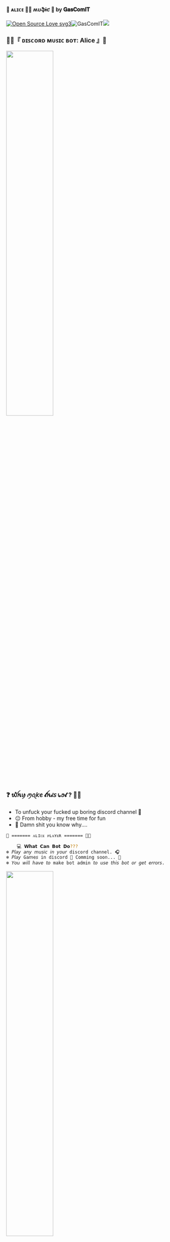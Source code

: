 #### 🍑 ᴀʟɪᴄᴇ 💃🏽 ʍʊֆɨƈ 🍃 by 𝐆𝐚𝐬𝐂𝐨𝐦𝐈𝐓

[![Open Source Love svg3](https://badges.frapsoft.com/os/v3/open-source.svg?v=103)](https://github.com/ellerbrock/open-source-badges/)<img align="centre" src="https://img.shields.io/badge/Made%20for-VSCode-1f425f.svg" alt="GasComIT"/><img align="centre" src="https://img.shields.io/badge/Maintained%3F-yes-green.svg"/>

### 💃🏽『 ᴅɪꜱᴄᴏʀᴅ ᴍᴜꜱɪᴄ ʙᴏᴛ: Alice 』🍑


<p align="left"><img  width="50%" height="50%" img src="https://i.postimg.cc/sXLzq8k1/Alice.jpg" /></p>

### ❓ ​᭙​ꫝ​ꪗ ​ꪑꪖ𝘬​ꫀ 𝓽​ꫝ𝓲𝘴 ​᥇​ꪮ𝓽 ? 💃🏽
- To unfuck your fucked up boring discord channel 🥴
- 😐 From hobby - my free time for fun
- 🙂 Damn shit you know why....

```sh
🍑 ======= ᴀʟɪᴄᴇ ᴘʟᴀʏᴇʀ ======= 💃🏽

    💻 𝗪𝗵𝗮𝘁 𝗖𝗮𝗻 𝗕𝗼𝘁 𝗗𝗼???
❄️ 𝘗𝘭𝘢𝘺 𝘢𝘯𝘺 𝘮𝘶𝘴𝘪𝘤 𝘪𝘯 𝘺𝘰𝘶𝘳 discord channel. 🎧
❄️ 𝘗𝘭𝘢𝘺 Ga𝘮e𝘴 in discord 🍃 Comming soon... 🚀
❄️ 𝘠𝘰𝘶 𝘸𝘪𝘭𝘭 𝘩𝘢𝘷𝘦 𝘵𝘰 make bot admin 𝘵𝘰 𝘶𝘴𝘦 𝘵𝘩𝘪𝘴 𝘣𝘰𝘵 𝘰𝘳 𝘨𝘦𝘵 𝘦𝘳𝘳𝘰𝘳𝘴.

```
<p align="left"><img  width="50%" height="50%" img src="https://i.postimg.cc/g0ygLZzD/Alice.png" /></p>


### 〽️ MΣΣƬ US ӨЯ CΉΣCK ӨƬΉΣЯ BӨƬS

- [![Generic badge](https://img.shields.io/badge/🍑Alice_Priority_Speaker💃🏽-red.svg)](https://discord.com/api/oauth2/authorize?client_id=893513011627692072&permissions=8&scope=bot)
  𝙳𝚒𝚛𝚎𝚌𝚝𝚕𝚢 𝚞𝚜𝚎 𝚃𝚑𝚎 𝙱𝚘𝚝 𝚒𝚗 Discord
- [![Generic badge](https://img.shields.io/badge/GasComIT-Vïå_Alice_ßð†-orange.svg)](https://t.me/gascomit_bot) 𝘛𝘶𝘳𝘯 𝘰𝘯 𝘣𝘰𝘵 𝘪𝘯 𝘵𝘦𝘭𝘦𝘨𝘳𝘢𝘮 𝘢𝘯𝘥 𝘵𝘺𝘱𝘦 /us

### 📂 CӨMMΛNDS

```sh
      🍑•♪•♪𝗖𝗼𝗺𝗺𝗮𝗻𝗱𝘀•♪•♪💃🏽
❣️======= ᴀᴘʀɪʟ❣️ᴘʟᴀʏᴇʀ =======❣️

• !filter  = Music filters when playing audio.
• !help    = Displays all commands and usage.
• !alice   = Displays license & a few more info.
• !loop    = Toggles music loop.
• !np      = Shows now playing song.
• !pause   = Pause the currently playing music.
• !ping    = Check server ping of client.
• !play    = Plays audio from YouTube.
• !list    = Plays a playlist from YouTube.
• !queue   = Show music queue and now playing.
• !rm      = Removes song from the queue.
• !resume  = Resume currently playing music.
• !shuffle = Shuffle music queue.
• !next    = Skip the currently playing song.
• !skip    = Skip to the selected queue number.
• !stop    = Stops the playing music.
• !vol     = Change volume of playing music.

🍑 ======= ᴀʟɪᴄᴇ ᴘʟᴀʏᴇʀ ======= 💃🏽
```
### 💻 DEPLOYMENT (coming soon- keep an eye)
- HEROKU 
- RAILWAY
- MOGENIUS
- KOYEB
- LOCALHOST
### 📜 LICΣПSΣ

- ᴅɪꜱᴄᴏʀᴅ ᴍᴜꜱɪᴄ ʙᴏᴛ: ᴀʟɪᴄᴇ 𝘪𝘴 𝘭𝘪𝘤𝘦𝘯𝘴𝘦𝘥 𝘶𝘯𝘥𝘦𝘳 𝘵𝘩𝘦 𝘎𝘕𝘜 𝘎𝘦𝘯𝘦𝘳𝘢𝘭 𝘗𝘶𝘣𝘭𝘪𝘤 𝘓𝘪𝘤𝘦𝘯𝘴𝘦 𝘷3.0 [GNU V3.0](https://github.com/GasComIT/Alice/blob/main/LICENSE)

```sh
===================================================================
               GNU GENERAL PUBLIC LICENSE
                Version 3, 29 June 2007
        Copyright (C) 2007 Free Software Foundation
Everyone is permitted to 𝗰𝗼𝗽𝘆 𝗮𝗻𝗱 𝗱𝗶𝘀𝘁𝗿𝗶𝗯𝘂𝘁𝗲 verbatim copies
    of this license document, 𝗯𝘂𝘁 𝗰𝗵𝗮𝗻𝗴𝗶𝗻𝗴 𝗶𝘁 𝗶𝘀 𝗻𝗼𝘁 𝗮𝗹𝗹𝗼𝘄𝗲𝗱.
                🍑 ᴀʟɪᴄᴇ 💃🏽
            Discord Music YouTube player
    has been licensed under GNU General Public License
𝐂𝐨𝐩𝐲𝐫𝐢𝐠𝐡𝐭 (𝐂) 2023 GasComIT | 𝗞enyanOfficial 
===================================================================
```

### Running on
- HEROKU | RAILWAY | MOGENIUS | KOYEB & any LINUX
